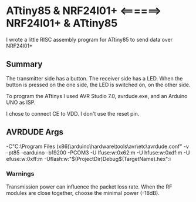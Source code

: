 # ATtiny85 & NRF24l01+  <======>  NRF24l01+ & ATtiny85
I wrote a little RISC assembly program for ATtiny85 to send data over NRF24l01+

## Summary
The transmitter side has a button. The receiver side has a LED. When the button is pressed on the one side, the LED is switched on, on the other side. 

To program the ATtinys I used AVR Studio 7.0, avrdude.exe, and an Arduino UNO as ISP.

I chose to connect CE to VDD. I don't use the reset pin.

## AVRDUDE Args

-C"C:\Program Files (x86)\arduino\hardware\tools\avr\etc\avrdude.conf" -v -pt85 -carduino -b19200 -PCOM3 -U lfuse:w:0x62:m -U hfuse:w:0xdf:m -U efuse:w:0xff:m -Uflash:w:"$(ProjectDir)Debug\$(TargetName).hex":i

### Warnings

Transmission power can influence the packet loss rate. When the RF modules are close together, choose the minimal power (-18dB).

